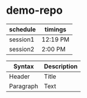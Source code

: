 # demo-repo

| schedule  | timings |
| --------- | ------- |
|session1   | 12:19 PM |
|  session2 | 2:00 PM  |


| Syntax | Description |
| ----------- | ----------- |
| Header | Title |
| Paragraph | Text |
